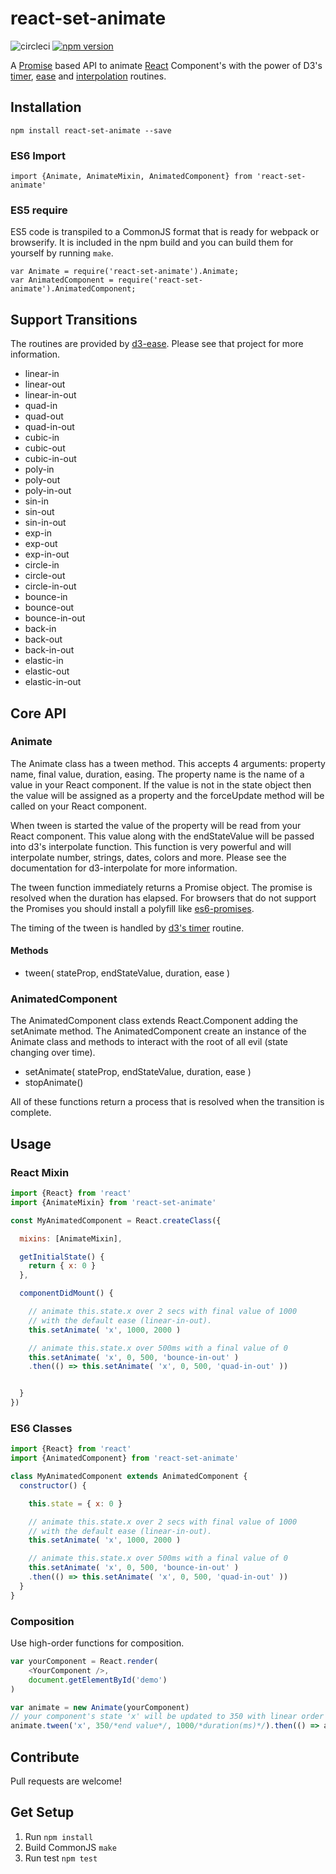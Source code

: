 # react-set-animate

![circleci](https://circleci.com/gh/petermoresi/react-set-animate.svg?style=shield&circle-token=:circle-token) [![npm version](https://badge.fury.io/js/react-set-animate.svg)](https://badge.fury.io/js/react-set-animate)

A [Promise](https://promisesaplus.com/) based API to animate [React](https://facebook.github.io/react/) Component's with the power of D3's [timer](https://github.com/d3/d3-timer), [ease](https://github.com/d3/d3-ease) and [interpolation](https://github.com/d3/d3-interpolate) routines.

## Installation
```
npm install react-set-animate --save
```

### ES6 Import

```
import {Animate, AnimateMixin, AnimatedComponent} from 'react-set-animate'
```

### ES5 require

ES5 code is transpiled to a CommonJS format that is ready for webpack or browserify. It is included in the npm build and you can build them for yourself by running `make`.

```
var Animate = require('react-set-animate').Animate;
var AnimatedComponent = require('react-set-animate').AnimatedComponent;
```

## Support Transitions

The routines are provided by [d3-ease](https://github.com/d3/d3-ease). Please see that project for more information.

- linear-in
- linear-out
- linear-in-out
- quad-in
- quad-out
- quad-in-out
- cubic-in
- cubic-out
- cubic-in-out
- poly-in
- poly-out
- poly-in-out
- sin-in
- sin-out
- sin-in-out
- exp-in
- exp-out
- exp-in-out
- circle-in
- circle-out
- circle-in-out
- bounce-in
- bounce-out
- bounce-in-out
- back-in
- back-out
- back-in-out
- elastic-in
- elastic-out
- elastic-in-out

## Core API

### Animate

The Animate class has a tween method. This accepts 4 arguments: property name, final value, duration, easing. The property name is the name of a value in your React component. If the value is not in the state object then the value will be assigned as a property and the forceUpdate method will be called on your React component.

When tween is started the value of the property will be read from your React component. This value along with the endStateValue will be passed into d3's interpolate function. This function is very powerful and will interpolate number, strings, dates, colors and more. Please see the documentation for d3-interpolate for more information.

The tween function immediately returns a Promise object. The promise is resolved when the duration has elapsed. For browsers that do not support the Promises you should install a polyfill like [es6-promises](https://github.com/jakearchibald/es6-promise).

The timing of the tween is handled by [d3's timer](https://github.com/d3/d3-timer) routine.

#### Methods

  - tween( stateProp, endStateValue, duration, ease )

### AnimatedComponent

The AnimatedComponent class extends React.Component adding the setAnimate method. The AnimatedComponent create an instance of the Animate class and methods to interact with the root of all evil (state changing over time).

  - setAnimate( stateProp, endStateValue, duration, ease )
  - stopAnimate()


All of these functions return a process that is resolved when the transition is complete.

## Usage

### React Mixin

```js:extend.js
import {React} from 'react'
import {AnimateMixin} from 'react-set-animate'

const MyAnimatedComponent = React.createClass({

  mixins: [AnimateMixin],

  getInitialState() {
    return { x: 0 }
  },

  componentDidMount() {

    // animate this.state.x over 2 secs with final value of 1000
    // with the default ease (linear-in-out).
    this.setAnimate( 'x', 1000, 2000 )

    // animate this.state.x over 500ms with a final value of 0
    this.setAnimate( 'x', 0, 500, 'bounce-in-out' )
    .then(() => this.setAnimate( 'x', 0, 500, 'quad-in-out' ))


  }
})
```

### ES6 Classes

```js:extend.js
import {React} from 'react'
import {AnimatedComponent} from 'react-set-animate'

class MyAnimatedComponent extends AnimatedComponent {
  constructor() {

    this.state = { x: 0 }

    // animate this.state.x over 2 secs with final value of 1000
    // with the default ease (linear-in-out).
    this.setAnimate( 'x', 1000, 2000 )

    // animate this.state.x over 500ms with a final value of 0
    this.setAnimate( 'x', 0, 500, 'bounce-in-out' )
    .then(() => this.setAnimate( 'x', 0, 500, 'quad-in-out' ))
  }
}
```

### Composition

Use high-order functions for composition.

```js:app.js
var yourComponent = React.render(
    <YourComponent />,
    document.getElementById('demo')
)

var animate = new Animate(yourComponent)
// your component's state 'x' will be updated to 350 with linear order in 1 sec, then alpha will be 0 on end of moving
animate.tween('x', 350/*end value*/, 1000/*duration(ms)*/).then(() => animate.tween('alpha', 0, 400))
```

## Contribute

Pull requests are welcome!

## Get Setup

1. Run `npm install`
2. Build CommonJS `make`
3. Run test `npm test`
